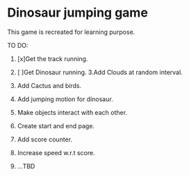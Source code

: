 # Dinosaur jumping game

This game is recreated for learning purpose.

TO DO:

1. [x]Get the track running.

2. [ ]Get Dinosaur running.
3.Add Clouds at random interval.
4. Add Cactus and birds.
5. Add jumping motion for dinosaur.
6. Make objects interact with each other.
7. Create start and end page.
8. Add score counter.
9. Increase speed w.r.t score.
10. ...TBD